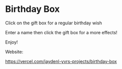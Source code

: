 # Birthday Box
Click on the gift box for a regular birthday wish

Enter a name then click the gift box for a more effects!

Enjoy!

Website:

https://vercel.com/jaydenl-yvrs-projects/birthday-box
